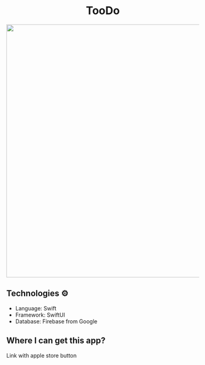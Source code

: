<h1 align="center">TooDo</h1>

<p align="center">
  <img align="center" src="https://github.com/AugustoBSimionato/TooDo/assets/72254418/488a3578-9316-4c71-aded-821958602a4c" width="742,5" height="660,75" />
  <!-- <img width="1107" alt="Captura de Tela 2023-08-10 às 17 29 27" src="https://github.com/AugustoBSimionato/TooDo/assets/72254418/4777ccad-c26c-47f2-8e27-572972701eac"> -->
</p>

## Technologies ⚙
* Language: Swift
* Framework: SwiftUI
* Database: Firebase from Google

## Where I can get this app?
<p>Link with apple store button</p>
